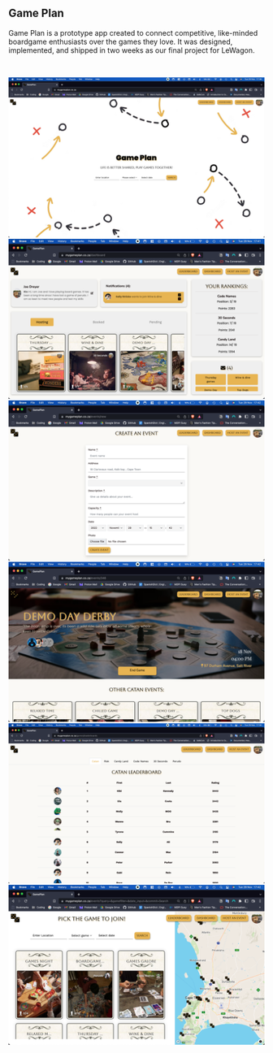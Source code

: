 <h2>Game Plan</h2>

Game Plan is a prototype app created to connect competitive, like-minded boardgame enthusiasts over the games they love. It was designed, implemented, and shipped in two weeks as our final project for LeWagon.

<br>


![Home page](/app/assets/images/home.png " Game Plan home page")
![dashboard](/app/assets/images/dashboard.png " dashboard")
![create page](/app/assets/images/create_an_event.png " create an event page")
![event page](/app/assets/images/event_page.png " event page")
![leaderboard page](/app/assets/images/leaderboard_main.png " leaderboard")
![index page](/app/assets/images/index.png " events")
